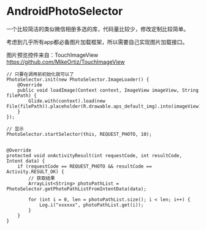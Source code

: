 # AndroidPhotoSelector

一个比较简洁的类似微信相册多选的库，代码量比较少，修改定制比较简单。

考虑到几乎所有app都必备图片加载框架，所以需要自己实现图片加载接口。

图片预览控件来自：TouchImageView https://github.com/MikeOrtiz/TouchImageView

    // 只要在调用前初始化就可以了
    PhotoSelector.init(new PhotoSelector.ImageLoader() {
        @Override
        public void loadImage(Context context, ImageView imageView, String filePath) {
            Glide.with(context).load(new File(filePath)).placeholder(R.drawable.aps_default_img).into(imageView);
        }
    });
        
    // 显示
    PhotoSelector.startSelector(this, REQUEST_PHOTO, 10);
        
        
    @Override
    protected void onActivityResult(int requestCode, int resultCode, Intent data) {
        if (requestCode == REQUEST_PHOTO && resultCode == Activity.RESULT_OK) {
            // 获取结果
            ArrayList<String> photoPathList = PhotoSelector.getPhotoPathListFromIntentData(data);

            for (int i = 0, len = photoPathList.size(); i < len; i++) {
                Log.i("xxxxxx", photoPathList.get(i));
            }
        }
    }
